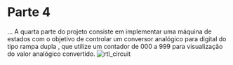 # Parte 4
 ...
  A quarta parte do projeto consiste em implementar uma máquina de estados com o objetivo de controlar um conversor analógico para digital do tipo rampa dupla , que utilize um contador de 000 a 999 para visualização do valor analógico convertido.
 ![rtl_circuit](https://github.com/RodrigoRCZ/ProjetoSistemasDigitais_SEL0628/assets/85594694/89ba00a2-a115-43d0-96e8-b8a8597e0cec)
